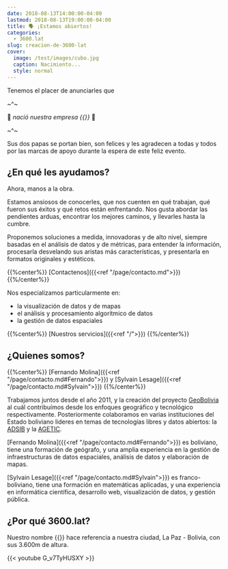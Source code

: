 ```yaml
---
date: 2018-08-13T14:00:00-04:00
lastmod: 2018-08-13T19:00:00-04:00
title: 🗣️ ¡Estamos abiertos!
categories:
  - 3600.lat
slug: creacion-de-3600-lat
cover:
  image: /test/images/cubo.jpg
  caption: Nacimiento...
  style: normal
---
```


Tenemos el placer de anunciarles que

<div class="enfasis">
<p>~^~</p>
<p>👼 <em>nació nuestra empresa {{<marca>}}</em> 👼</p>
<p>~^~</p>
</div>

Sus dos papas se portan bien, son felices y les agradecen a todas y todos por 
las marcas de apoyo durante la espera de este feliz evento.

## ¿En qué les ayudamos?

Ahora, manos a la obra.

Estamos ansiosos de conocerles, que nos cuenten en qué trabajan, qué fueron sus
éxitos y qué retos están enfrentando. Nos gusta abordar las pendientes arduas, 
encontrar los mejores caminos, y llevarles hasta la cumbre.

Proponemos soluciones a medida, innovadoras y de alto nivel, siempre basadas en 
el análisis de datos y de métricas, para entender la información, procesarla
desvelando sus aristas más características, y presentarla en formatos originales
y estéticos.

{{%center%}}
[Contactenos]({{<ref "/page/contacto.md">}})
{{%/center%}}

Nos especializamos particularmente en:

- la visualización de datos y de mapas
- el análisis y procesamiento algorítmico de datos
- la gestión de datos espaciales

{{%center%}}
[Nuestros servicios]({{<ref "/">}})
{{%/center%}}


## ¿Quienes somos?

{{%center%}}
[Fernando Molina]({{<ref "/page/contacto.md#Fernando">}})
y
[Sylvain Lesage]({{<ref "/page/contacto.md#Sylvain">}})
{{%/center%}}

Trabajamos juntos desde el año 2011, y la creación del proyecto 
[GeoBolivia](https://geo.gob.bo) al cuál contribuímos desde los enfoques
geográfico y tecnológico respectivamente. Posteriormente colaboramos en varias
instituciones del Estado boliviano lideres en temas de tecnologías libres y datos
abiertos: la [ADSIB](https://adsib.gob.bo) y la [AGETIC](https://agetic.gob.bo).

[Fernando Molina]({{<ref "/page/contacto.md#Fernando">}}) es boliviano, tiene una
formación de geógrafo, y una amplia experiencia en la gestión de infraestructuras
de datos espaciales, análisis de datos y elaboración de mapas.

[Sylvain Lesage]({{<ref "/page/contacto.md#Sylvain">}}) es franco-boliviano, 
tiene una formación en matemáticas aplicadas, y una experiencia en 
informática científica, desarrollo web, visualización de datos, y gestión
pública.

## ¿Por qué 3600.lat?

Nuestro nombre {{<marca>}} hace referencia a nuestra ciudad, La Paz - Bolivia,
con sus 3.600m de altura.

{{< youtube G_v7TyHUSXY >}}


